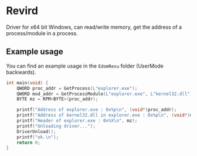# Revird
Driver for x64 bit Windows, can read/write memory, get the address of a process/module in a process.<br>

## Example usage
You can find an example usage in the `EdomResu` folder (UserMode backwards).<br>

```C++
int main(void) {
    QWORD proc_addr = GetProcess(L"explorer.exe");
    QWORD mod_addr = GetProcessModule(L"explorer.exe", L"kernel32.dll");
    BYTE mz = RPM<BYTE>(proc_addr);

    printf("Address of explorer.exe : 0x%p\n", (void*)proc_addr);
    printf("Address of kernel32.dll in explorer.exe : 0x%p\n", (void*)mod_addr);
    printf("Header of explorer.exe : 0x%X\n", mz);
    printf("Unloading driver...");
    DriverUnload();
    printf("ok.\n");
    return 0;
}
```
